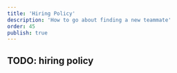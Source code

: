 ```yaml
---
title: 'Hiring Policy'
description: 'How to go about finding a new teammate'
order: 45
publish: true
---
```


## TODO: hiring policy
